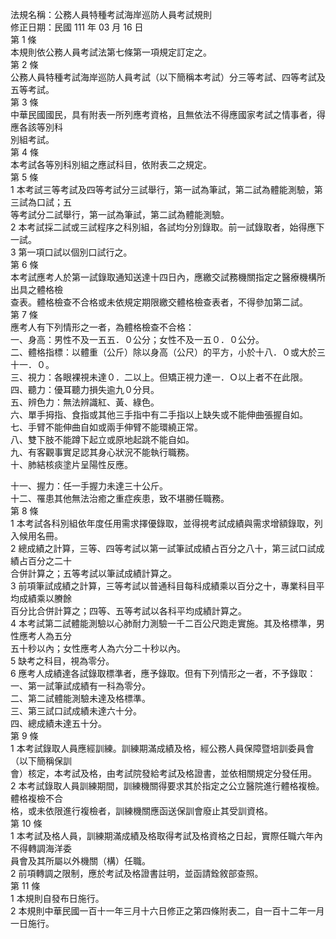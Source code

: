 法規名稱：公務人員特種考試海岸巡防人員考試規則  
修正日期：民國 111 年 03 月 16 日  
第 1 條  
本規則依公務人員考試法第七條第一項規定訂定之。  
第 2 條  
公務人員特種考試海岸巡防人員考試（以下簡稱本考試）分三等考試、四等考試及五等考試。  
第 3 條  
中華民國國民，具有附表一所列應考資格，且無依法不得應國家考試之情事者，得應各該等別科  
別組考試。  
第 4 條  
本考試各等別科別組之應試科目，依附表二之規定。  
第 5 條  
1 本考試三等考試及四等考試分三試舉行，第一試為筆試，第二試為體能測驗，第三試為口試；五  
等考試分二試舉行，第一試為筆試，第二試為體能測驗。  
2 本考試採二試或三試程序之科別組，各試均分別錄取。前一試錄取者，始得應下一試。  
3 第一項口試以個別口試行之。  
第 6 條  
本考試應考人於第一試錄取通知送達十四日內，應繳交試務機關指定之醫療機構所出具之體格檢  
查表。體格檢查不合格或未依規定期限繳交體格檢查表者，不得參加第二試。  
第 7 條  
應考人有下列情形之一者，為體格檢查不合格：  
一、身高：男性不及一五五．０公分；女性不及一五０．０公分。  
二、體格指標：以體重（公斤）除以身高（公尺）的平方，小於十八．０或大於三十一．０。  
三、視力：各眼裸視未達０．二以上。但矯正視力達一．Ｏ以上者不在此限。  
四、聽力：優耳聽力損失逾九０分貝。  
五、辨色力：無法辨識紅、黃、綠色。  
六、單手拇指、食指或其他三手指中有二手指以上缺失或不能伸曲張握自如。  
七、手臂不能伸曲自如或兩手伸臂不能環繞正常。  
八、雙下肢不能蹲下起立或原地起跳不能自如。  
九、有客觀事實足認其身心狀況不能執行職務。  
十、肺結核痰塗片呈陽性反應。  


十一、握力：任一手握力未達三十公斤。  
十二、罹患其他無法治癒之重症疾患，致不堪勝任職務。  
第 8 條  
1 本考試各科別組依年度任用需求擇優錄取，並得視考試成績與需求增額錄取，列入候用名冊。  
2 總成績之計算，三等、四等考試以第一試筆試成績占百分之八十，第三試口試成績占百分之二十  
合併計算之；五等考試以筆試成績計算之。  
3 前項筆試成績之計算，三等考試以普通科目每科成績乘以百分之十，專業科目平均成績乘以賸餘  
百分比合併計算之；四等、五等考試以各科平均成績計算之。  
4 本考試第二試體能測驗以心肺耐力測驗一千二百公尺跑走實施。其及格標準，男性應考人為五分  
五十秒以內；女性應考人為六分二十秒以內。  
5 缺考之科目，視為零分。  
6 應考人成績達各試錄取標準者，應予錄取。但有下列情形之一者，不予錄取：  
一、第一試筆試成績有一科為零分。  
二、第二試體能測驗未達及格標準。  
三、第三試口試成績未達六十分。  
四、總成績未達五十分。  
第 9 條  
1 本考試錄取人員應經訓練。訓練期滿成績及格，經公務人員保障暨培訓委員會（以下簡稱保訓  
會）核定，本考試及格，由考試院發給考試及格證書，並依相關規定分發任用。  
2 本考試錄取人員訓練期間，訓練機關得要求其於指定之公立醫院進行體格複檢。體格複檢不合  
格，或未依限進行複檢者，訓練機關應函送保訓會廢止其受訓資格。  
第 10 條  
1 本考試及格人員，訓練期滿成績及格取得考試及格資格之日起，實際任職六年內不得轉調海洋委  
員會及其所屬以外機關（構）任職。  
2 前項轉調之限制，應於考試及格證書註明，並函請銓敘部查照。  
第 11 條  
1 本規則自發布日施行。  
2 本規則中華民國一百十一年三月十六日修正之第四條附表二，自一百十二年一月一日施行。  


